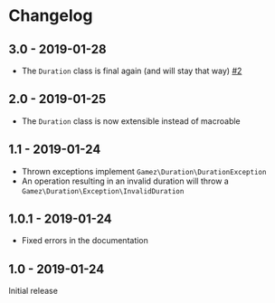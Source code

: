 # Changelog

## 3.0 - 2019-01-28

* The `Duration` class is final again (and will stay that way) [#2](https://github.com/jeromegamez/duration-php/issues/2)

## 2.0 - 2019-01-25

* The `Duration` class is now extensible instead of macroable

## 1.1 - 2019-01-24

* Thrown exceptions implement `Gamez\Duration\DurationException`
* An operation resulting in an invalid duration will throw a `Gamez\Duration\Exception\InvalidDuration`

## 1.0.1 - 2019-01-24

* Fixed errors in the documentation

## 1.0 - 2019-01-24

Initial release
